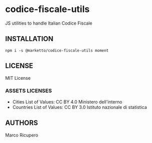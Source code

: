 # codice-fiscale-utils
JS utilities to handle Italian Codice Fiscale

## INSTALLATION
```{r, engine='bash', global_install}
npm i -s @marketto/codice-fiscale-utils moment
```

## LICENSE
MIT License
### ASSETS LICENSES
* Cities List of Values: CC BY 4.0 Ministero dell'interno
* Countries List of Values: CC BY 3.0 Istituto nazionale di statistica


## AUTHORS
Marco Ricupero